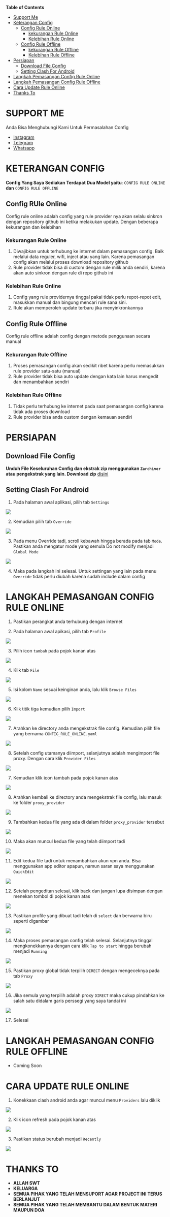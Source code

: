 **Table of Contents**

- [Support Me](#support-me)
- [Keterangan Config](#keterangan-config)
  - [Config Rule Online](#config-rule-online)
    - [kekurangan Rule Online](#kekurangan-rule-online)
    - [Kelebihan Rule Online](#kelebihan-Rule-Online)
  - [Config Rule Offline](#config-rule-offline)
    - [kekurangan Rule Offline](#kekurangan-rule-offline)
    - [Kelebihan Rule Offline](#kelebihan-rule-offline) 
- [Persiapan](#persiapan)  
  - [Download File Config](#download-file-config)
  - [Setting Clash For Android](#setting-clash-for-android)     
- [Langkah Pemasangan Config Rule Online](#langkah-pemasangan-config-rule-online)
- [Langkah Pemasangan Config Rule Offline](#langkah-pemasangan-config-rule-offline)
- [Cara Update Rule Online](#cara-update-rule-online)
- [Thanks To](#thanks-to)

# SUPPORT ME
Anda Bisa Menghubungi Kami Untuk Permasalahan Config

- [Instagram](https://instagram.com/afthon_pc)
- [Telegram](https://t.me/AfthonPc)
- [Whatsapp](https://wa.me/6285334821022)


# KETERANGAN CONFIG
**Config Yang Saya Sediakan Terdapat Dua Model yaitu**: `CONFIG RULE ONLINE` **dan** `CONFIG RULE OFFLINE`

## Config RUle Online

Config rule online adalah config yang rule provider nya akan selalu sinkron dengan repository github ini ketika melakukan update. Dengan beberapa kekurangan dan kelebihan
### Kekurangan Rule Online

1. Diwajibkan untuk terhubung ke internet dalam pemasangan config. Baik melalui data reguler, wifi, inject atau yang lain. Karena pemasangan config akan melalui proses download repository github
2. Rule provider tidak bisa di custom dengan rule milik anda sendiri, karena akan auto sinkron dengan rule di repo github ini

### Kelebihan Rule Online

1. Config yang rule providernya tinggal pakai tidak perlu repot-repot edit, masukkan manual dan bingung mencari rule sana sini.
2. Rule akan memperoleh update terbaru jika menyinkronkannya

## Config Rule Offline

Config rule offline adalah config dengan metode penggunaan secara manual

### Kekurangan Rule Offline

1. Proses pemasangan config akan sedikit ribet karena perlu memasukkan rule provider satu-satu (manual)
2. Rule provider tidak bisa auto update dengan kata lain harus mengedit dan menambahkan sendiri

### Kelebihan Rule Offline

1. Tidak perlu terhubung ke internet pada saat pemasangan config karena tidak ada proses download
2. Rule provider bisa anda custom dengan kemauan sendiri


# PERSIAPAN

## Download File Config

**Unduh File Keseluruhan Config dan ekstrak zip menggunakan `Zarchiver` atau pengekstrak yang lain. Download zip** [disini](https://github.com/GboyGud/clash_for_android/archive/refs/heads/main.zip)

## Setting Clash For Android

1. Pada halaman awal aplikasi, pilih tab `Settings`

<img src="https://raw.githubusercontent.com/GboyGud/clash_for_android/main/assets/setting1.jpg" border="0">

2. Kemudian pilih tab `Override`

<img src="https://raw.githubusercontent.com/GboyGud/clash_for_android/main/assets/setting2.jpg" border="0">

3. Pada menu Override tadi, scroll kebawah hingga berada pada tab `Mode`. Pastikan anda mengatur mode yang semula Do not modify menjadi `Global Mode`

<img src="https://raw.githubusercontent.com/GboyGud/clash_for_android/main/assets/setting3.jpg" border="0">

4. Maka pada langkah ini selesai. Untuk settingan yang lain pada menu `Override` tidak perlu diubah karena sudah include dalam config


# LANGKAH PEMASANGAN CONFIG RULE ONLINE

1. Pastikan perangkat anda terhubung dengan internet

2. Pada halaman awal apikasi, pilih tab `Profile`

<img src="https://raw.githubusercontent.com/GboyGud/clash_for_android/main/assets/import1.jpg" border="0">

3. Pilih icon `tambah` pada pojok kanan atas

<img src="https://raw.githubusercontent.com/GboyGud/clash_for_android/main/assets/icontambah.jpg" border="0">

4. Klik tab `File`

<img src="https://raw.githubusercontent.com/GboyGud/clash_for_android/main/assets/import2.jpg" border="0">

5. Isi kolom `Name` sesuai keinginan anda, lalu klik `Browse Files`

<img src="https://raw.githubusercontent.com/GboyGud/clash_for_android/main/assets/import3.jpg" border="0">

6. Klik titik tiga kemudian pilih `Import`

<img src="https://raw.githubusercontent.com/GboyGud/clash_for_android/main/assets/import4.jpg" border="0">

7. Arahkan ke directory anda mengekstrak file config. Kemudian pilih file yang bernama `CONFIG_RULE_ONLINE.yaml`

<img src="https://raw.githubusercontent.com/GboyGud/clash_for_android/main/assets/import52.jpg" border="0">

8. Setelah config utamanya diimport, selanjutnya adalah mengimport file proxy. Dengan cara klik `Provider Files`

<img src="https://raw.githubusercontent.com/GboyGud/clash_for_android/main/assets/import6.jpg" border="0">

7. Kemudian klik icon tambah pada pojok kanan atas

<img src="https://raw.githubusercontent.com/GboyGud/clash_for_android/main/assets/icontambah2.jpg" border="0">

8. Arahkan kembali ke directory anda mengekstrak file config, lalu masuk ke folder `proxy_provider`

<img src="https://raw.githubusercontent.com/GboyGud/clash_for_android/main/assets/import7.jpg" border="0">

9. Tambahkan kedua file yang ada di dalam folder `proxy_provider` tersebut

<img src="https://raw.githubusercontent.com/GboyGud/clash_for_android/main/assets/import8.jpg" border="0">

10. Maka akan muncul kedua file yang telah diimport tadi

<img src="https://raw.githubusercontent.com/GboyGud/clash_for_android/main/assets/import9.jpg" border="0">

11. Edit kedua file tadi untuk menambahkan akun vpn anda. Bisa menggunakan app editor apapun, namun saran saya menggunakan `QuickEdit`

<img src="https://raw.githubusercontent.com/GboyGud/clash_for_android/main/assets/import10.jpg" border="0">

12. Setelah pengeditan selesai, klik back dan jangan lupa disimpan dengan menekan tombol di pojok kanan atas

<img src="https://raw.githubusercontent.com/GboyGud/clash_for_android/main/assets/import11.jpg" border="0">

13. Pastikan profile yang dibuat tadi telah di `select` dan berwarna biru seperti digambar

<img src="https://raw.githubusercontent.com/GboyGud/clash_for_android/main/assets/import12.jpg" border="0">

14. Maka proses pemasangan config telah selesai. Selanjutnya tinggal mengkonekkannya dengan cara klik `Tap to start` hingga berubah menjadi `Running`

<img src="https://raw.githubusercontent.com/GboyGud/clash_for_android/main/assets/run1.jpg" border="0">

15. Pastikan proxy global tidak terpilih `DIRECT` dengan mengeceknya pada tab `Proxy`

<img src="https://raw.githubusercontent.com/GboyGud/clash_for_android/main/assets/run2.jpg" border="0">

16. Jika semula yang terpilih adalah proxy `DIRECT` maka cukup pindahkan ke salah satu didalam garis perssegi yang saya tandai ini

<img src="https://raw.githubusercontent.com/GboyGud/clash_for_android/main/assets/run32.jpg" border="0">

17. Selesai


# LANGKAH PEMASANGAN CONFIG RULE OFFLINE
- Coming Soon

# CARA UPDATE RULE ONLINE

1. Konekkaan clash android anda agar muncul menu `Providers` lalu diklik

<img src="https://raw.githubusercontent.com/GboyGud/clash_for_android/main/assets/update1.jpg" border="0">

2. Klik icon refresh pada pojok kanan atas

<img src="https://raw.githubusercontent.com/GboyGud/clash_for_android/main/assets/update2.jpg" border="0">

3. Pastikan status berubah menjadi `Recently`

<img src="https://raw.githubusercontent.com/GboyGud/clash_for_android/main/assets/update3.jpg" border="0">


# THANKS TO

- **ALLAH SWT**
- **KELUARGA**
- **SEMUA PIHAK YANG TELAH MENSUPORT AGAR PROJECT INI TERUS BERLANJUT**
- **SEMUA PIHAK YANG TELAH MEMBANTU DALAM BENTUK MATERI MAUPUN DOA**
